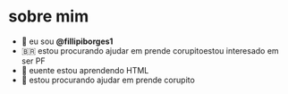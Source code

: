   # sobre mim 
- 👋 eu sou **@fillipiborges1**     
- 🇧🇷 estou procurando ajudar em prende corupitoestou interesado em ser PF        
- 👋 euente estou aprendendo HTML           
- 💞️ estou procurando ajudar em prende corupito            
